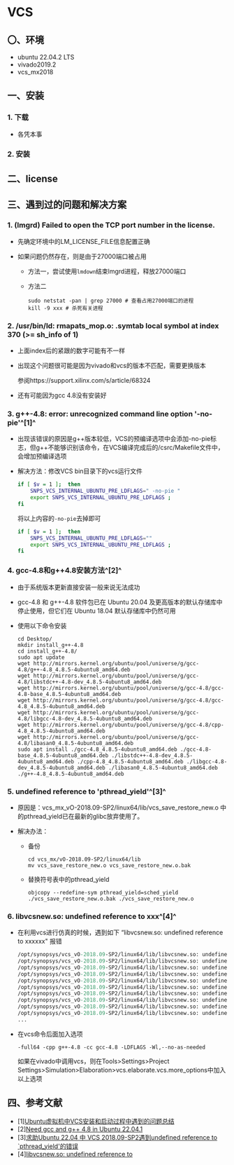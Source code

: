 # VCS

## 〇、环境

-   ubuntu 22.04.2 LTS
-   vivado2019.2
-   vcs_mx2018 

## 一、安装

### 1. 下载

- 各凭本事

### 2.  安装

## 二、license

## 三、遇到过的问题和解决方案

### 1. (lmgrd) Failed to open the TCP port number in the license.

-   先确定环境中的LM_LICENSE_FILE信息配置正确

-   如果问题仍然存在，则是由于27000端口被占用

    -   方法一，尝试使用`lmdown`结束lmgrd进程，释放27000端口

    -   方法二

        ```shell
        sudo netstat -pan | grep 27000 # 查看占用27000端口的进程
        kill -9 xxx # 杀死有关进程
        ```

### 2.  /usr/bin/ld: rmapats_mop.o: .symtab local symbol at index 370 (>= sh_info of 1)

-   上面index后的紧跟的数字可能有不一样

-   出现这个问题很可能是因为vivado和vcs的版本不匹配，需要更换版本

    参阅https://support.xilinx.com/s/article/68324

-   还有可能因为gcc 4.8没有安装好

### 3. g++-4.8: error: unrecognized command line option '-no-pie'^[1]^

-   出现该错误的原因是g++版本较低，VCS的预编译选项中会添加-no-pie标志，但g++不能够识别该命令，在VCS编译完成后的/csrc/Makefile文件中，会增加预编译选项

-   解决方法：修改VCS bin目录下的vcs运行文件

    ```sh
    if [ $v = 1 ];  then
        SNPS_VCS_INTERNAL_UBUNTU_PRE_LDFLAGS=" -no-pie " 
        export SNPS_VCS_INTERNAL_UBUNTU_PRE_LDFLAGS ;
    fi			
    ```

    将以上内容的`-no-pie`去掉即可

    ```sh
    if [ $v = 1 ];  then
        SNPS_VCS_INTERNAL_UBUNTU_PRE_LDFLAGS="" 
        export SNPS_VCS_INTERNAL_UBUNTU_PRE_LDFLAGS ;
    fi
    ```

### 4. gcc-4.8和g++4.8安装方法^[2]^

-   由于系统版本更新直接安装一般来说无法成功

-   gcc-4.8 和 g++-4.8 软件包已在 Ubuntu 20.04 及更高版本的默认存储库中停止使用，但它们在 Ubuntu 18.04 默认存储库中仍然可用

-   使用以下命令安装

    ```shell
    cd Desktop/
    mkdir install_g++-4.8
    cd install_g++-4.8/
    sudo apt update
    wget http://mirrors.kernel.org/ubuntu/pool/universe/g/gcc-4.8/g++-4.8_4.8.5-4ubuntu8_amd64.deb 
    wget http://mirrors.kernel.org/ubuntu/pool/universe/g/gcc-4.8/libstdc++-4.8-dev_4.8.5-4ubuntu8_amd64.deb 
    wget http://mirrors.kernel.org/ubuntu/pool/universe/g/gcc-4.8/gcc-4.8-base_4.8.5-4ubuntu8_amd64.deb 
    wget http://mirrors.kernel.org/ubuntu/pool/universe/g/gcc-4.8/gcc-4.8_4.8.5-4ubuntu8_amd64.deb 
    wget http://mirrors.kernel.org/ubuntu/pool/universe/g/gcc-4.8/libgcc-4.8-dev_4.8.5-4ubuntu8_amd64.deb 
    wget http://mirrors.kernel.org/ubuntu/pool/universe/g/gcc-4.8/cpp-4.8_4.8.5-4ubuntu8_amd64.deb 
    wget http://mirrors.kernel.org/ubuntu/pool/universe/g/gcc-4.8/libasan0_4.8.5-4ubuntu8_amd64.deb  
    sudo apt install ./gcc-4.8_4.8.5-4ubuntu8_amd64.deb ./gcc-4.8-base_4.8.5-4ubuntu8_amd64.deb ./libstdc++-4.8-dev_4.8.5-4ubuntu8_amd64.deb ./cpp-4.8_4.8.5-4ubuntu8_amd64.deb ./libgcc-4.8-dev_4.8.5-4ubuntu8_amd64.deb ./libasan0_4.8.5-4ubuntu8_amd64.deb ./g++-4.8_4.8.5-4ubuntu8_amd64.deb
    ```


### 5. undefined reference to 'pthread_yield'^[3]^

-   原因是：vcs_mx_vO-2018.09-SP2/linux64/lib/vcs_save_restore_new.o 中的pthread_yield已在最新的glibc放弃使用了。

-   解决办法：

    -   备份

        ```shell
        cd vcs_mx/vO-2018.09-SP2/linux64/lib
        mv vcs_save_restore_new.o vcs_save_restore_new.o.bak
        ```

    -   替换符号表中的pthread_yield

        ```shell
        objcopy --redefine-sym pthread_yield=sched_yield ./vcs_save_restore_new.o.bak ./vcs_save_restore_new.o
        ```

### 6. libvcsnew.so: undefined reference to xxx^[4]^

-   在利用vcs进行仿真的时候，遇到如下 “libvcsnew.so: undefined reference to xxxxxx" 报错

    ```tcl
    /opt/synopsys/vcs_vO-2018.09-SP2/linux64/lib/libvcsnew.so: undefined reference to `vfs::vfsReleaseVirtualFileList(VFILE_LIST*)'
    /opt/synopsys/vcs_vO-2018.09-SP2/linux64/lib/libvcsnew.so: undefined reference to `ZsGetDfsInstId'
    /opt/synopsys/vcs_vO-2018.09-SP2/linux64/lib/libvcsnew.so: undefined reference to `snpsCheckCallocFromGroupFunc'
    /opt/synopsys/vcs_vO-2018.09-SP2/linux64/lib/libvcsnew.so: undefined reference to `ZsFinalize'
    /opt/synopsys/vcs_vO-2018.09-SP2/linux64/lib/libvcsnew.so: undefined reference to `vfs_feof'
    /opt/synopsys/vcs_vO-2018.09-SP2/linux64/lib/libvcsnew.so: undefined reference to `snps_mem_named_push_context'
    /opt/synopsys/vcs_vO-2018.09-SP2/linux64/lib/libvcsnew.so: undefined reference to `vfs_fflush'
    /opt/synopsys/vcs_vO-2018.09-SP2/linux64/lib/libvcsnew.so: undefined reference to `vfs_fseek'
    /opt/synopsys/vcs_vO-2018.09-SP2/linux64/lib/libvcsnew.so: undefined reference to `snpsGroupSize'
    /opt/synopsys/vcs_vO-2018.09-SP2/linux64/lib/libvcsnew.so: undefined reference to `vfs_enable_multi_process_support'
    ...
    ```

-   在vcs命令后面加入选项

    ```shell
    -full64 -cpp g++-4.8 -cc gcc-4.8 -LDFLAGS -Wl,--no-as-needed
    ```

    如果在vivado中调用vcs，则在Tools>Settings>Project Settings>Simulation>Elaboration>vcs.elaborate.vcs.more_options中加入以上选项

## 四、参考文献

-   \[1][Ubuntu虚拟机中VCS安装和启动过程中遇到的问题总结](https://blog.csdn.net/heyuming20062007/article/details/126852329)
-   \[2][Need gcc and g++ 4.8 in Ubuntu 22.04.1](https://askubuntu.com/questions/1450426/need-gcc-and-g-4-8-in-ubuntu-22-04-1)
-   \[3][求助Ubuntu 22.04 中 VCS 2018.09-SP2遇到undefined reference to `pthread_yield\'的错误](https://bbs.eetop.cn/thread-928873-1-1.html)
-   \[4][libvcsnew.so: undefined reference to](https://blog.csdn.net/hh199203/article/details/115553258)
